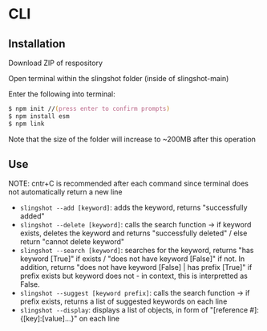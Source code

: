 # CLI

## Installation

Download ZIP of respository

Open terminal within the slingshot folder (inside of slingshot-main)

Enter the following into terminal:
```zsh
$ npm init //(press enter to confirm prompts)
$ npm install esm
$ npm link
```
Note that the size of the folder will increase to ~200MB after this operation

## Use

NOTE: cntr+C is recommended after each command since terminal does not automatically return a new line

- ```slingshot --add [keyword]```: adds the keyword, returns "successfully added"
- ```slingshot --delete [keyword]```: calls the search function -> if keyword exists, deletes the keyword and returns "successfully deleted" / else return "cannot delete keyword"
- ```slingshot --search [keyword]```: searches for the keyword, returns "has keyword [True]" if exists / "does not have keyword [False]" if not. In addition, returns "does not have keyword [False] | has prefix [True]" if prefix exists but keyword does not - in context, this is interpretted as False.
- ```slingshot --suggest [keyword prefix]```: calls the search function -> if prefix exists, returns a list of suggested keywords on each line
- ```slingshot --display```: displays a list of objects, in form of "[reference #]: {[key]:[value]...}" on each line
